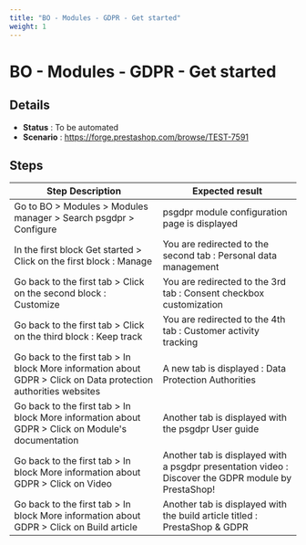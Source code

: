 ```yaml
---
title: "BO - Modules - GDPR - Get started"
weight: 1
---
```


# BO - Modules - GDPR - Get started
## Details
* **Status** : To be automated
* **Scenario** : https://forge.prestashop.com/browse/TEST-7591

## Steps
| Step Description | Expected result |
| ----- | ----- |
| Go to BO > Modules > Modules manager > Search psgdpr > Configure | psgdpr module configuration page is displayed |
| In the first block Get started > Click on the first block : Manage | You are redirected to the second tab : Personal data management |
| Go back to the first tab > Click on the second block : Customize | You are redirected to the 3rd tab : Consent checkbox customization |
| Go back to the first tab > Click on the third block : Keep track | You are redirected to the 4th tab : Customer activity tracking |
| Go back to the first tab > In block More information about GDPR > Click on Data protection authorities websites | A new tab is displayed : Data Protection Authorities |
| Go back to the first tab > In block More information about GDPR > Click on Module's documentation | Another tab is displayed with the psgdpr User guide |
| Go back to the first tab > In block More information about GDPR > Click on Video | Another tab is displayed with a psgdpr presentation video : Discover the GDPR module by PrestaShop! |
| Go back to the first tab > In block More information about GDPR > Click on Build article | Another tab is displayed with the build article titled : PrestaShop & GDPR |
